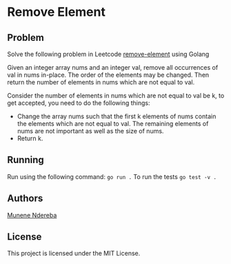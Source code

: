 # Remove Element

## Problem

Solve the following problem in Leetcode [remove-element](https://leetcode.com/problems/remove-element) using Golang

Given an integer array nums and an integer val, remove all occurrences of val in nums in-place. The order of the elements may be changed. Then return the number of elements in nums which are not equal to val.

Consider the number of elements in nums which are not equal to val be k, to get accepted, you need to do the following things:

- Change the array nums such that the first k elements of nums contain the elements which are not equal to val. The remaining elements of nums are not important as well as the size of nums.
- Return k.

## Running

Run using the following command: `go run .`
To run the tests `go test -v .`

## Authors

[Munene Ndereba](https://github.com/munenendereba)

## License

This project is licensed under the MIT License.
